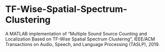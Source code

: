 # TF-Wise-Spatial-Spectrum-Clustering
A MATLAB implementation of “Multiple Sound Source Counting and Localization Based on TF-Wise Spatial Spectrum Clustering”, IEEE/ACM Transactions on Audio, Speech, and Language Processing (TASLP), 2019.
